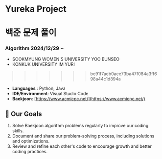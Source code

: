 # Yureka Project
# 백준 문제 풀이
### Algorithm 2024/12/29 ~ 

* SOOKMYUNG WOMEN'S UNIVERSITY YOO EUNSEO
* KONKUK UNIVERSITY IM YURI
>>>>>>> bc91f7aeb0aee73ba47f084a3ff698a44c1d894a

- **Languages** : Python, Java
- **IDE/Environment**: Visual Studio Code
- **Baekjoon**: [https://www.acmicpc.net/](https://www.acmicpc.net/)

## 🚀 Our Goals

1. Solve Baekjoon algorithm problems regularly to improve our coding skills.
2. Document and share our problem-solving process, including solutions and optimizations.
3. Review and refine each other's code to encourage growth and better coding practices.


